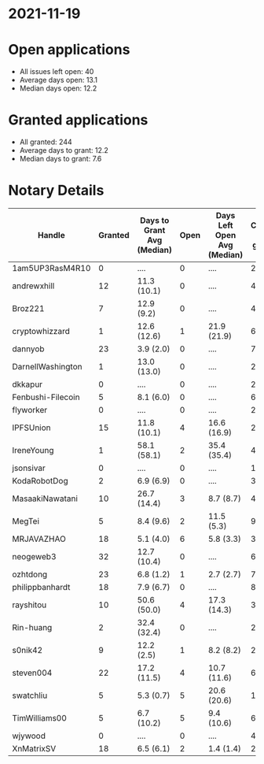 2021-11-19
==========

# Open applications

- All issues left open: 40
- Average days open: 13.1
- Median days open: 12.2

# Granted applications

- All granted: 244
- Average days to grant: 12.2
- Median days to grant: 7.6

# Notary Details

| Handle            |   Granted | Days to Grant Avg (Median)   |   Open | Days Left Open Avg (Median)   |   Closed (no grant) |
|-------------------|-----------|------------------------------|--------|-------------------------------|---------------------|
| 1am5UP3RasM4R10   |         0 | ....                         |      0 | ....                          |                   2 |
| andrewxhill       |        12 | 11.3  (10.1)                 |      0 | ....                          |                  45 |
| Broz221           |         7 | 12.9  (9.2)                  |      0 | ....                          |                  48 |
| cryptowhizzard    |         1 | 12.6  (12.6)                 |      1 | 21.9  (21.9)                  |                   6 |
| dannyob           |        23 | 3.9  (2.0)                   |      0 | ....                          |                  76 |
| DarnellWashington |         1 | 13.0  (13.0)                 |      0 | ....                          |                   2 |
| dkkapur           |         0 | ....                         |      0 | ....                          |                   2 |
| Fenbushi-Filecoin |         5 | 8.1  (6.0)                   |      0 | ....                          |                  67 |
| flyworker         |         0 | ....                         |      0 | ....                          |                   2 |
| IPFSUnion         |        15 | 11.8  (10.1)                 |      4 | 16.6  (16.9)                  |                  29 |
| IreneYoung        |         1 | 58.1  (58.1)                 |      2 | 35.4  (35.4)                  |                   4 |
| jsonsivar         |         0 | ....                         |      0 | ....                          |                  13 |
| KodaRobotDog      |         2 | 6.9  (6.9)                   |      0 | ....                          |                   3 |
| MasaakiNawatani   |        10 | 26.7  (14.4)                 |      3 | 8.7  (8.7)                    |                  46 |
| MegTei            |         5 | 8.4  (9.6)                   |      2 | 11.5  (5.3)                   |                   9 |
| MRJAVAZHAO        |        18 | 5.1  (4.0)                   |      6 | 5.8  (3.3)                    |                  36 |
| neogeweb3         |        32 | 12.7  (10.4)                 |      0 | ....                          |                  62 |
| ozhtdong          |        23 | 6.8  (1.2)                   |      1 | 2.7  (2.7)                    |                  73 |
| philippbanhardt   |        18 | 7.9  (6.7)                   |      0 | ....                          |                  81 |
| rayshitou         |        10 | 50.6  (50.0)                 |      4 | 17.3  (14.3)                  |                  36 |
| Rin-huang         |         2 | 32.4  (32.4)                 |      0 | ....                          |                   2 |
| s0nik42           |         9 | 12.2  (2.5)                  |      1 | 8.2  (8.2)                    |                  26 |
| steven004         |        22 | 17.2  (11.5)                 |      4 | 10.7  (11.6)                  |                  68 |
| swatchliu         |         5 | 5.3  (0.7)                   |      5 | 20.6  (20.6)                  |                  11 |
| TimWilliams00     |         5 | 6.7  (10.2)                  |      5 | 9.4  (10.6)                   |                   6 |
| wjywood           |         0 | ....                         |      0 | ....                          |                   4 |
| XnMatrixSV        |        18 | 6.5  (6.1)                   |      2 | 1.4  (1.4)                    |                  28 |